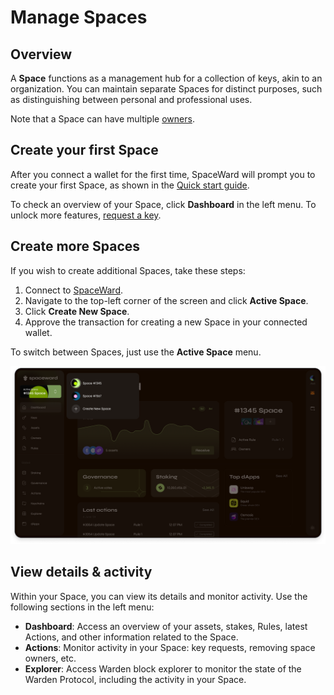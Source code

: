 ﻿---
sidebar_position: 5
---

# Manage Spaces

## Overview

A **Space** functions as a management hub for a collection of keys, akin to an organization. You can maintain separate Spaces for distinct purposes, such as distinguishing between personal and professional uses.

Note that a Space can have multiple [owners](manage-owners).

## Create your first Space

After you connect a wallet for the first time, SpaceWard will prompt you to create your first Space, as shown in the [Quick start guide](chiado-quick-start).

To check an overview of your Space, click **Dashboard** in the left menu. To unlock more features, [request a key](manage-keys#request-a-key).

## Create more Spaces

If you wish to create additional Spaces, take these steps:

1. Connect to [SpaceWard](https://spaceward.chiado.wardenprotocol.org).
2. Navigate to the top-left corner of the screen and click **Active Space**.
3. Click **Create New Space**.
4. Approve the transaction for creating a new Space in your connected wallet.

To switch between Spaces, just use the **Active Space** menu.

![Manage Spaces](../../static/img/manage-spaces.png)

## View details & activity

Within your Space, you can view its details and monitor activity. Use the following sections in the left menu:

- **Dashboard**: Access an overview of your assets, stakes, Rules, latest Actions, and other information related to the Space.
- **Actions**: Monitor activity in your Space: key requests, removing space owners, etc.
- **Explorer**: Access Warden block explorer to monitor the state of the Warden Protocol, including the activity in your Space.
